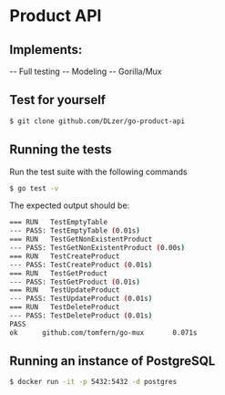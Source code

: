 # Product API

## Implements:
-- Full testing
-- Modeling
-- Gorilla/Mux

## Test for yourself
```bash
$ git clone github.com/DLzer/go-product-api
```

## Running the tests
Run the test suite with the following commands
```bash
$ go test -v
```
The expected output should be:
```bash
=== RUN   TestEmptyTable
--- PASS: TestEmptyTable (0.01s)
=== RUN   TestGetNonExistentProduct
--- PASS: TestGetNonExistentProduct (0.00s)
=== RUN   TestCreateProduct
--- PASS: TestCreateProduct (0.01s)
=== RUN   TestGetProduct
--- PASS: TestGetProduct (0.01s)
=== RUN   TestUpdateProduct
--- PASS: TestUpdateProduct (0.01s)
=== RUN   TestDeleteProduct
--- PASS: TestDeleteProduct (0.01s)
PASS
ok      github.com/tomfern/go-mux       0.071s
```

## Running an instance of PostgreSQL
```bash
$ docker run -it -p 5432:5432 -d postgres
```

